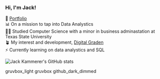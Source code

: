 ### Hi, I'm Jack!

💼 [Portfolio](https://github.com/DynoJ/DynoJ.github.io)<br/>
📊 On a mission to tap into Data Analystics<br/>
👨‍🎓 Studied Computer Science with a minor in business adminastation at Texas State University<br/>
🪴 My interest and development, [Digital Graden](https://JackKammerer.com/)<br/>
⚡️ Currently learning on data analystics and SQL<br/>

![Jack Kammerer's GitHub stats](https://github-readme-stats.vercel.app/api?username=dynoj&show_icons=true&theme=gruvbox_light)


gruvbox_light
gruvbox
github_dark_dimmed
